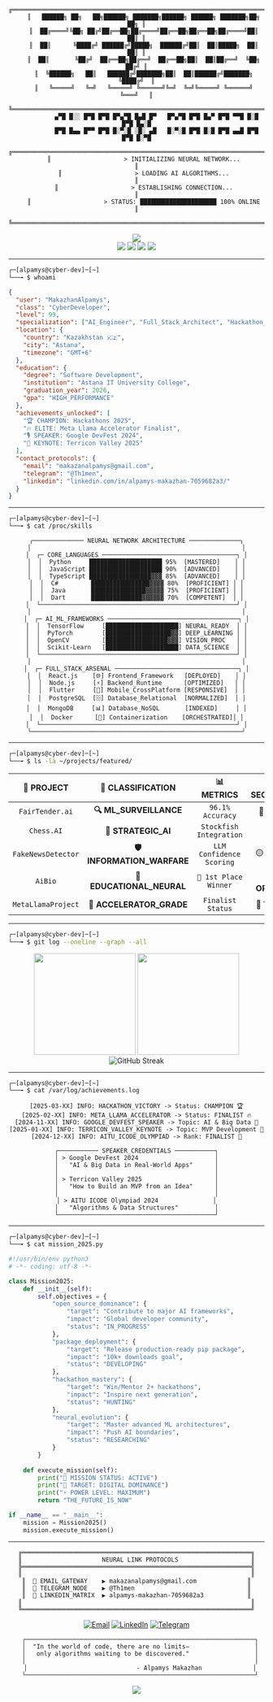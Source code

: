 <div align="center">

```
    ╔══════════════════════════════════════════════════════════════════════╗
    ║   ██████╗ ██╗   ██╗██████╗ ███████╗██████╗ ██████╗ ███████╗██╗   ██╗ ║
    ║  ██╔════╝╚██╗ ██╔╝██╔══██╗██╔════╝██╔══██╗██╔══██╗██╔════╝██║   ██║ ║
    ║  ██║      ╚████╔╝ ██████╔╝█████╗  ██████╔╝██║  ██║█████╗  ██║   ██║ ║
    ║  ██║       ╚██╔╝  ██╔══██╗██╔══╝  ██╔══██╗██║  ██║██╔══╝  ╚██╗ ██╔╝ ║
    ║  ╚██████╗   ██║   ██████╔╝███████╗██║  ██║██████╔╝███████╗ ╚████╔╝  ║
    ║   ╚═════╝   ╚═╝   ╚═════╝ ╚══════╝╚═╝  ╚═╝╚═════╝ ╚══════╝  ╚═══╝   ║
    ╚══════════════════════════════════════════════════════════════════════╝
           ▄▀█ █░░ █▀█ █▀█ █▀▄▀█ █▄█ █▀   █▀▄▀█ █▀█ █▄▀ █▀█ ▀▀█ █░█ █▀█ █▄░█
           █▀█ █▄▄ █▀▀ █▀█ █░▀░█ ░█░ ▄█   █░▀░█ █▀█ █░█ █▀█ ▄▄█ █▀█ █▀█ █░▀█
    ╔══════════════════════════════════════════════════════════════════════╗
    ║                    > INITIALIZING NEURAL NETWORK...                  ║
    ║                    > LOADING AI ALGORITHMS...                        ║
    ║                    > ESTABLISHING CONNECTION...                      ║
    ║                    > STATUS: █████████████████████ 100% ONLINE       ║
    ╚══════════════════════════════════════════════════════════════════════╝
```

<img src="https://readme-typing-svg.herokuapp.com?font=Orbitron&weight=700&size=28&duration=2000&pause=500&color=00FF41&background=000000&center=true&vCenter=true&multiline=true&width=1000&height=150&lines=SYSTEM+STATUS%3A+ONLINE;AI+DEVELOPER+%7C+HACKATHON+CHAMPION;NEURAL+NETWORKS+%7C+FULL-STACK+ARCHITECT;LOCATION%3A+ASTANA%2C+KAZAKHSTAN+🇰🇿;MISSION%3A+BUILDING+THE+DIGITAL+FUTURE" />

<div>
<img src="https://img.shields.io/badge/STATUS-ONLINE-00FF41?style=for-the-badge&logo=statuspage&logoColor=black&labelColor=000000"/>
<img src="https://img.shields.io/badge/MODE-HACK_THE_PLANET-FF0080?style=for-the-badge&labelColor=000000"/>
<img src="https://komarev.com/ghpvc/?username=MakazhanAlpamys&style=for-the-badge&color=00FF41&label=NEURAL_SCANS&labelColor=000000"/>
<img src="https://img.shields.io/github/followers/MakazhanAlpamys?label=NODES_CONNECTED&style=for-the-badge&color=FF0080&labelColor=000000"/>
</div>

</div>

---

```bash
┌─[alpamys@cyber-dev]─[~]
└──╼ $ whoami
```

```json
{
  "user": "MakazhanAlpamys",
  "class": "CyberDeveloper",
  "level": 99,
  "specialization": ["AI_Engineer", "Full_Stack_Architect", "Hackathon_Warrior"],
  "location": {
    "country": "Kazakhstan 🇰🇿",
    "city": "Astana",
    "timezone": "GMT+6"
  },
  "education": {
    "degree": "Software Development",
    "institution": "Astana IT University College",
    "graduation_year": 2026,
    "gpa": "HIGH_PERFORMANCE"
  },
  "achievements_unlocked": [
    "🏆 CHAMPION: Hackathons 2025",
    "🔥 ELITE: Meta Llama Accelerator Finalist",
    "🎙️ SPEAKER: Google DevFest 2024",
    "🚀 KEYNOTE: Terricon Valley 2025"
  ],
  "contact_protocols": {
    "email": "makazanalpamys@gmail.com",
    "telegram": "@Th1men",
    "linkedin": "linkedin.com/in/alpamys-makazhan-7059682a3/"
  }
}
```

---

```bash
┌─[alpamys@cyber-dev]─[~]
└──╼ $ cat /proc/skills
```

<div align="center">

```
╭────────────── NEURAL NETWORK ARCHITECTURE ──────────────╮
│                                                          │
│  ┌─ CORE_LANGUAGES ─────────────────────────────────────┐ │
│  │  Python     ████████████████████ 95%  [MASTERED]    │ │
│  │  JavaScript ████████████████████ 90%  [ADVANCED]    │ │
│  │  TypeScript █████████████████▓▓▓ 85%  [ADVANCED]    │ │
│  │  C#         ████████████████▓▓▓▓ 80%  [PROFICIENT] │ │
│  │  Java       ███████████████▓▓▓▓▓ 75%  [PROFICIENT] │ │
│  │  Dart       ██████████████▓▓▓▓▓▓ 70%  [COMPETENT]  │ │
│  └──────────────────────────────────────────────────────┘ │
│                                                          │
│  ┌─ AI_ML_FRAMEWORKS ────────────────────────────────────┐ │
│  │  TensorFlow     [████████████████████] NEURAL_READY  │ │
│  │  PyTorch        [██████████████████▓▓] DEEP_LEARNING │ │
│  │  OpenCV         [█████████████████▓▓▓] VISION_PROC   │ │
│  │  Scikit-Learn   [████████████████████] DATA_SCIENCE  │ │
│  └──────────────────────────────────────────────────────┘ │
│                                                          │
│  ┌─ FULL_STACK_ARSENAL ──────────────────────────────────┐ │
│  │  React.js    [🌐] Frontend_Framework   [DEPLOYED]    │ │
│  │  Node.js     [⚡] Backend_Runtime      [OPTIMIZED]   │ │
│  │  Flutter     [📱] Mobile_CrossPlatform [RESPONSIVE]  │ │
│  │  PostgreSQL  [🗄️] Database_Relational  [NORMALIZED]  │ │
│  │  MongoDB     [📊] Database_NoSQL       [INDEXED]     │ │
│  │  Docker      [🐳] Containerization    [ORCHESTRATED]│ │
│  └──────────────────────────────────────────────────────┘ │
╰──────────────────────────────────────────────────────────╯
```

</div>

---

```bash
┌─[alpamys@cyber-dev]─[~]
└──╼ $ ls -la ~/projects/featured/
```

<div align="center">

| 📁 **PROJECT** | 🎯 **CLASSIFICATION** | 📊 **METRICS** | 🛡️ **SECURITY_LEVEL** |
|:---:|:---:|:---:|:---:|
| `FairTender.ai` | **🔍 ML_SURVEILLANCE** | `96.1% Accuracy` | 🔐 **CLASSIFIED** |
| `Chess.AI` | **🧠 STRATEGIC_AI** | `Stockfish Integration` | 🟢 **PUBLIC** |
| `FakeNewsDetector` | **🛡️ INFORMATION_WARFARE** | `LLM Confidence Scoring` | 🟡 **RESTRICTED** |
| `AiBio` | **🧬 EDUCATIONAL_NEURAL** | `🥇 1st Place Winner` | 🟢 **OPEN_SOURCE** |
| `MetaLlamaProject` | **🦙 ACCELERATOR_GRADE** | `Finalist Status` | 🔴 **TOP_SECRET** |

</div>

---

```bash
┌─[alpamys@cyber-dev]─[~]
└──╼ $ git log --oneline --graph --all
```

<div align="center">
<img height="200em" src="https://github-readme-stats-sigma-five.vercel.app/api?username=MakazhanAlpamys&show_icons=true&theme=chartreuse-dark&bg_color=000000&title_color=00FF41&icon_color=FF0080&text_color=00FF41&border_color=00FF41&hide_border=false&border_radius=10&custom_title=SYSTEM_DIAGNOSTICS"/>
<img height="200em" src="https://github-readme-stats-sigma-five.vercel.app/api/top-langs/?username=MakazhanAlpamys&layout=compact&theme=chartreuse-dark&bg_color=000000&title_color=00FF41&text_color=00FF41&border_color=00FF41&hide_border=false&border_radius=10&custom_title=CODE_ANALYSIS"/>
</div>

<div align="center">
<img src="https://streak-stats.demolab.com?user=MakazhanAlpamys&theme=chartreuse-dark&background=000000&border=00FF41&stroke=00FF41&ring=FF0080&fire=FF0080&currStreakNum=00FF41&sideNums=00FF41&currStreakLabel=FF0080&sideLabels=FF0080&dates=00FF41&hide_border=false&border_radius=10" alt="GitHub Streak"/>
</div>

---

```bash
┌─[alpamys@cyber-dev]─[~]
└──╼ $ cat /var/log/achievements.log
```

<div align="center">

```
[2025-03-XX] INFO: HACKATHON_VICTORY -> Status: CHAMPION 🏆
[2025-02-XX] INFO: META_LLAMA_ACCELERATOR -> Status: FINALIST 🔥
[2024-11-XX] INFO: GOOGLE_DEVFEST_SPEAKER -> Topic: AI & Big Data 🎤
[2025-01-XX] INFO: TERRICON_VALLEY_KEYNOTE -> Topic: MVP Development 🚀
[2024-12-XX] INFO: AITU_ICODE_OLYMPIAD -> Rank: FINALIST 🏅

┌─────────── SPEAKER_CREDENTIALS ───────────┐
│ > Google DevFest 2024                     │
│   "AI & Big Data in Real-World Apps"      │
│                                           │
│ > Terricon Valley 2025                    │
│   "How to Build an MVP from an Idea"      │
│                                           │
│ > AITU ICODE Olympiad 2024               │
│   "Algorithms & Data Structures"          │
└───────────────────────────────────────────┘
```

</div>

---

```bash
┌─[alpamys@cyber-dev]─[~]
└──╼ $ cat mission_2025.py
```

```python
#!/usr/bin/env python3
# -*- coding: utf-8 -*-

class Mission2025:
    def __init__(self):
        self.objectives = {
            "open_source_dominance": {
                "target": "Contribute to major AI frameworks",
                "impact": "Global developer community",
                "status": "IN_PROGRESS"
            },
            "package_deployment": {
                "target": "Release production-ready pip package",
                "impact": "10k+ downloads goal",
                "status": "DEVELOPING"
            },
            "hackathon_mastery": {
                "target": "Win/Mentor 2+ hackathons",
                "impact": "Inspire next generation",
                "status": "HUNTING"
            },
            "neural_evolution": {
                "target": "Master advanced ML architectures",
                "impact": "Push AI boundaries",
                "status": "RESEARCHING"
            }
        }
    
    def execute_mission(self):
        print("🚀 MISSION STATUS: ACTIVE")
        print("🎯 TARGET: DIGITAL DOMINANCE")
        print("⚡ POWER LEVEL: MAXIMUM")
        return "THE_FUTURE_IS_NOW"

if __name__ == "__main__":
    mission = Mission2025()
    mission.execute_mission()
```

---

<div align="center">

```
╔═══════════════════════════════════════════════════════════════╗
║                      NEURAL LINK PROTOCOLS                    ║
╠═══════════════════════════════════════════════════════════════╣
║                                                               ║
║  📧 EMAIL_GATEWAY    ▶ makazanalpamys@gmail.com              ║
║  💬 TELEGRAM_NODE    ▶ @Th1men                               ║
║  🔗 LINKEDIN_MATRIX  ▶ alpamys-makazhan-7059682a3            ║
║                                                               ║
╚═══════════════════════════════════════════════════════════════╝
```

[![Email](https://img.shields.io/badge/NEURAL_MAIL-000000?style=for-the-badge&logo=gmail&logoColor=00FF41)](mailto:makazanalpamys@gmail.com)
[![LinkedIn](https://img.shields.io/badge/PROFESSIONAL_MATRIX-000000?style=for-the-badge&logo=linkedin&logoColor=00FF41)](https://www.linkedin.com/in/alpamys-makazhan-7059682a3/)
[![Telegram](https://img.shields.io/badge/INSTANT_RELAY-000000?style=for-the-badge&logo=telegram&logoColor=00FF41)](https://t.me/Th1men)

```
  ┌───────────────────────────────────────────────────────────────┐
  │  "In the world of code, there are no limits—                  │
  │   only algorithms waiting to be discovered."                  │
  │                                                               │
  │                              - Alpamys Makazhan              │
  └───────────────────────────────────────────────────────────────┘
```

<img src="https://capsule-render.vercel.app/api?type=waving&color=gradient&customColorList=12&height=100&section=footer&text=HACK%20THE%20PLANET&fontSize=20&fontColor=00FF41&animation=twinkling"/>

</div>
